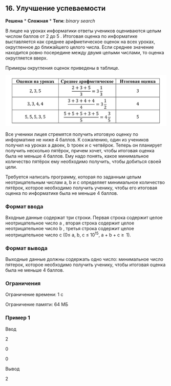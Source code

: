 


## 16. Улучшение успеваемости
    
**Решена** * **Сложная** * **Теги:**  _binary search_


В лицее на уроках информатики ответы учеников оцениваются целым числом баллов от 2 до 5 . Итоговая оценка по информатике выставляется как среднее арифметическое оценок на всех уроках, округленное до ближайшего целого числа. Если среднее значение находится ровно посередине между двумя целыми числами, то оценка округляется вверх.

Примеры округления оценок приведены в таблице.

![alt text](image.png)

Все ученики лицея стремятся получить итоговую оценку по информатике не ниже 4 баллов. К сожалению, один из учеников получил на уроках a двоек, b троек и c четвёрок. Теперь он планирует получить несколько пятёрок, причем хочет, чтобы итоговая оценка была не меньше 4 баллов. Ему надо понять, какое минимальное количество пятёрок ему необходимо получить, чтобы добиться своей цели.

Требуется написать программу, которая по заданным целым неотрицательным числам a, b и c определяет минимальное количество пятёрок, которое необходимо получить ученику, чтобы его итоговая оценка по информатике была не меньше 4 баллов.

### Формат ввода

Входные данные содержат три строки. Первая строка содержит целое неотрицательное число a , вторая строка содержит целое неотрицательное число b , третья строка содержит целое неотрицательное число c (0≤ a, b, c ≤ 10<sup>15</sup>, a + b + c ≥  1).

### Формат вывода

Выходные данные должны содержать одно число: минимальное число пятерок, которое необходимо получить ученику, чтобы итоговая оценка была не меньше 4 баллов.

### Ограничения
Ограничение времени: 1 с

Ограничение памяти: 64 МБ

### Пример 1

Ввод

2

0

0

Вывод

2





